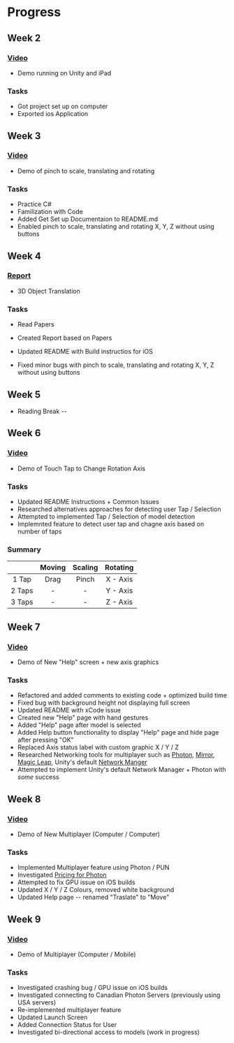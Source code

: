 # Progress

## Week 2
### [Video](https://youtu.be/5mpuyq1P8Jc)
- Demo running on Unity and iPad
### Tasks
- Got project set up on computer
- Exported ios Application

## Week 3
### [Video](https://youtu.be/3KN1oB8kbeg)
- Demo of pinch to scale, translating and rotating 
### Tasks
- Practice C#
- Familization with Code
- Added Get Set up Documentaion to README.md
- Enabled pinch to scale, translating and rotating X, Y, Z without using buttons

## Week 4
### [Report](https://docs.google.com/spreadsheets/d/1oHvlnuQTlxqtbbcI85ABXfpTD0oF3JDJh1-jKyA32jA/edit?usp=sharing)
- 3D Object Translation 
### Tasks
- Read Papers 

- Created Report based on Papers 

- Updated README with Build instructios for iOS

- Fixed minor bugs with pinch to scale, translating and rotating X, Y, Z without using buttons

  

## Week 5

- Reading Break --

## Week 6

### [Video](https://youtu.be/4e2-PGKc3qg)

- Demo of Touch Tap to Change Rotation Axis 

### Tasks

- Updated README Instructions + Common Issues 
- Researched alternatives approaches for detecting user Tap / Selection
- Attempted to implemented Tap / Selection of model detection
- Implemnted feature to detect user tap and chagne axis based on number of taps 

### Summary 

|        | Moving | Scaling | Rotating |
| :----: | :----: | :-----: | :------: |
| 1 Tap  |  Drag  |  Pinch  | X - Axis |
| 2 Taps |   -    |    -    | Y - Axis |
| 3 Taps |   -    |    -    | Z - Axis |

## Week 7

### [Video](https://youtu.be/V7BV4tLKR8U)

- Demo of New "Help" screen + new axis graphics 

### Tasks

- Refactored and added comments to existing code + optimized build time
- Fixed bug with background height not displaying full screen
- Updated README with xCode issue
- Created new "Help" page with hand gestures 
- Added "Help" page after model is selected
- Added Help button functionality to display "Help" page and hide page after pressing "OK"
- Replaced Axis status label with custom graphic X / Y / Z
- Researched Networking tools for multiplayer such as [Photon](https://www.photonengine.com/en/pun), [Mirror](https://mirror-networking.gitbook.io/docs/), [Magic Leap](https://www.pubnub.com/blog/multiplayer-augmented-reality-game-magic-leap-unity/?devrel_gh=Cube-Fight), Unity's default [Network Manger](https://medium.com/wolox/augmented-shared-reality-in-unity-b7f88ca98ec1)
- Attempted to implement Unity's default Network Manager + Photon with *some* success

## Week 8

### [Video](https://youtu.be/6KwZUTurl-k)

- Demo of New Multiplayer (Computer / Computer)

### Tasks

- Implemented Multiplayer feature using Photon / PUN 
- Investigated [Pricing for Photon](https://www.photonengine.com/en-US/PUN/Pricing) 
- Attempted to fix GPU issue on iOS builds 
- Updated X / Y / Z Colours, removed white background 
- Updated Help page -- renamed "Traslate" to "Move"

## Week 9

### [Video](https://youtu.be/YjlPPzpWlyQ)

- Demo of Multiplayer (Computer / Mobile)

### Tasks

- Investigated crashing bug / GPU issue on iOS builds 
- Investigated connecting to Canadian Photon Servers (previously using USA servers)
- Re-implemented multiplayer feature 
- Updated Launch Screen
- Added Connection Status for User 
- Investigated bi-directional access to models (work in progress)